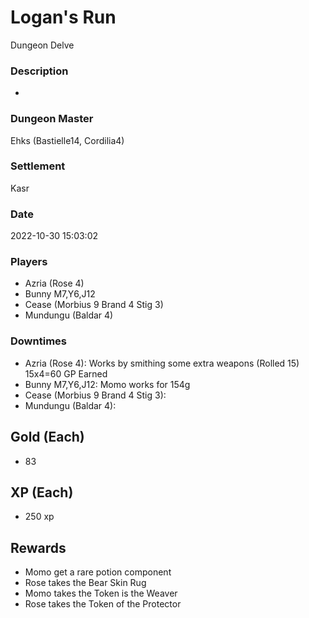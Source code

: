 # Logan's Run
Dungeon Delve
### Description
-
### Dungeon Master
Ehks (Bastielle14, Cordilia4)
### Settlement
Kasr
### Date
2022-10-30 15:03:02
### Players
* Azria (Rose 4)
* Bunny M7,Y6,J12
* Cease (Morbius 9 Brand 4 Stig 3)
* Mundungu (Baldar 4)
### Downtimes
* Azria (Rose 4): Works by smithing some extra weapons (Rolled 15)  15x4=60 GP Earned
* Bunny M7,Y6,J12: Momo works for 154g
* Cease (Morbius 9 Brand 4 Stig 3): 
* Mundungu (Baldar 4): 
## Gold (Each)
* 83
## XP (Each)
* 250 xp
## Rewards
* Momo get a rare potion component
* Rose takes the Bear Skin Rug
* Momo takes the Token is the Weaver
* Rose takes the Token of the Protector